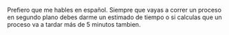 Prefiero que me hables en español.
Siempre que vayas a correr un proceso en segundo plano debes darme un estimado de tiempo o si calculas que un proceso va a tardar más de 5 minutos tambien.
